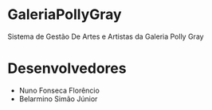 # GaleriaPollyGray
Sistema de Gestão De Artes e Artistas da Galeria Polly Gray

# Desenvolvedores
 - Nuno Fonseca Florêncio
 - Belarmino Simão Júnior
